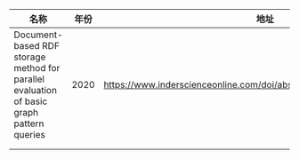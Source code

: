 | 名称                                                         | 年份 | 地址                                                         |
| ------------------------------------------------------------ | ---- | ------------------------------------------------------------ |
| Document-based RDF storage method for parallel evaluation of basic graph pattern queries | 2020 | https://www.inderscienceonline.com/doi/abs/10.1504/IJMSO.2020.107798 |
|                                                              |      |                                                              |
|                                                              |      |                                                              |

